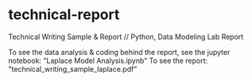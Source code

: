 # technical-report
Technical Writing Sample & Report // Python, Data Modeling Lab Report

To see the data analysis & coding behind the report, see the jupyter notebook: "Laplace Model Analysis.ipynb"
To see the report: "technical_writing_sample_laplace.pdf"
